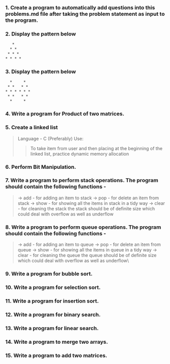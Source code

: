 ### 1. Create a program to automatically add questions into this problems.md file after taking the problem statement as input to the program.
### 2. Display the pattern below
```html
   *
  * *
 * * *
* * * *
```
### 3. Display the pattern below
```html
  *     *
 * *   * *
* * * * * *
 * *   * *
  *     *
```
### 4.	Write a program for Product of two matrices.
### 5. Create a linked list 
> Language - C (Preferably)
> Use:
>> To take item from user and then placing at the beginning of the linked list,
>> practice dynamic memory allocation
### 6. Perform Bit Manipulation.
### 7. Write a program to perform stack operations. The program should contain the following functions -
> -> add - for adding an item to stack
> -> pop - for delete an item from stack
> -> show - for showing all the items in stack in a tidy way
> -> clear - for cleaning the stack
the stack should be of definite size which could deal with overflow as well as underflow
### 8. Write a program to perform queue operations. The program should contain the following functions -
> -> add - for adding an item to queue
> -> pop - for delete an item from queue
> -> show - for showing all the items in queue in a tidy way
> -> clear - for cleaning the queue
the queue should be of definite size which could deal with overflow as well as underflow\
### 9. Write a program for bubble sort.
### 10. Write a program for selection sort.
### 11. Write a program for insertion sort.
### 12. Write a program for binary search.
### 13. Write a program for linear search.
### 14. Write a program to merge two arrays.
### 15. Write a program to add two matrices.

